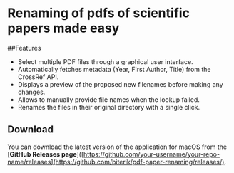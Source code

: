 # Renaming of pdfs of scientific papers made easy
##Features

* Select multiple PDF files through a graphical user interface.
* Automatically fetches metadata (Year, First Author, Title) from the CrossRef API.
* Displays a preview of the proposed new filenames before making any changes.
* Allows to manually provide file names when the lookup failed.
* Renames the files in their original directory with a single click.

## Download

You can download the latest version of the application for macOS from the [**GitHub Releases page**]([https://github.com/your-username/your-repo-name/releases](https://github.com/biterik/pdf-paper-renaming/releases/).
